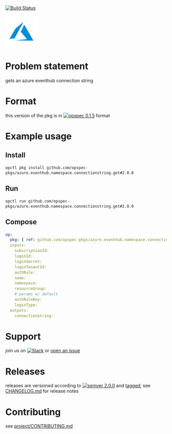 [![Build Status](https://travis-ci.org/opspec-pkgs/azure.eventhub.namespace.connectionstring.get.svg?branch=master)](https://travis-ci.org/opspec-pkgs/azure.eventhub.namespace.connectionstring.get)

<img src="icon.svg" alt="icon" height="100px">

# Problem statement

gets an azure eventhub connection string

# Format

this version of the pkg is in [![opspec 0.1.5](https://img.shields.io/badge/opspec-0.1.5-brightgreen.svg?colorA=6b6b6b&colorB=fc16be)](https://opspec.io/0.1.5/packages.html) format

# Example usage

## Install

```shell
opctl pkg install github.com/opspec-pkgs/azure.eventhub.namespace.connectionstring.get#2.0.0
```

## Run

```
opctl run github.com/opspec-pkgs/azure.eventhub.namespace.connectionstring.get#2.0.0
```

## Compose

```yaml
op:
  pkg: { ref: github.com/opspec-pkgs/azure.eventhub.namespace.connectionstring.get#2.0.0 }
  inputs:
    subscriptionId:
    loginId:
    loginSecret:
    loginTenantId:
    authRule:
    name:
    namespace:
    resourceGroup:
    # params w/ default
    authRuleKey:
    loginType:
  outputs:
    connectionString:
```

# Support

join us on
[![Slack](https://opspec-slackin.herokuapp.com/badge.svg)](https://opspec-slackin.herokuapp.com/)
or
[open an issue](https://github.com/opspec-pkgs/azure.eventhub.namespace.connectionstring.get/issues)

# Releases

releases are versioned according to
[![semver 2.0.0](https://img.shields.io/badge/semver-2.0.0-brightgreen.svg)](http://semver.org/spec/v2.0.0.html)
and [tagged](https://git-scm.com/book/en/v2/Git-Basics-Tagging); see
[CHANGELOG.md](CHANGELOG.md) for release notes

# Contributing

see
[project/CONTRIBUTING.md](https://github.com/opspec-pkgs/project/blob/master/CONTRIBUTING.md)
